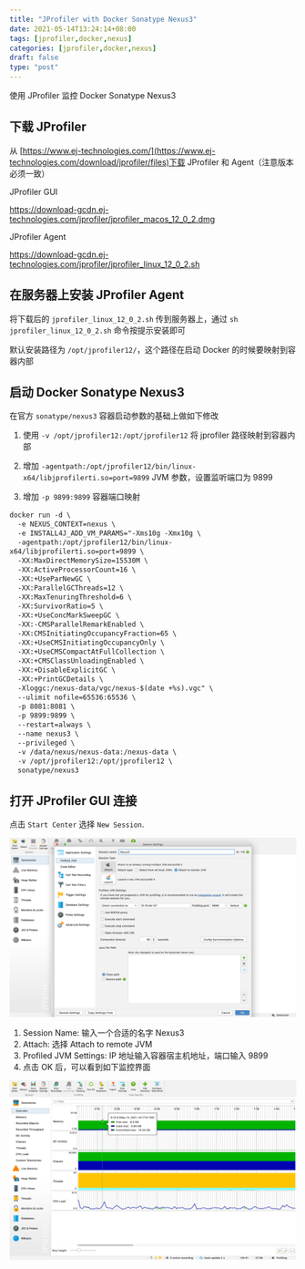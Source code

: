 ```yaml
---
title: "JProfiler with Docker Sonatype Nexus3"
date: 2021-05-14T13:24:14+08:00
tags: [jprofiler,docker,nexus]
categories: [jprofiler,docker,nexus]
draft: false
type: "post"
---
```


使用 JProfiler 监控 Docker Sonatype Nexus3

## 下载 JProfiler

从 [https://www.ej-technologies.com/](https://www.ej-technologies.com/download/jprofiler/files)下载 JProfiler 和 Agent（注意版本必须一致）

JProfiler GUI

https://download-gcdn.ej-technologies.com/jprofiler/jprofiler_macos_12_0_2.dmg

JProfiler Agent

https://download-gcdn.ej-technologies.com/jprofiler/jprofiler_linux_12_0_2.sh

## 在服务器上安装 JProfiler Agent

将下载后的 `jprofiler_linux_12_0_2.sh` 传到服务器上，通过 `sh jprofiler_linux_12_0_2.sh` 命令按提示安装即可

默认安装路径为 `/opt/jprofiler12/`，这个路径在启动 Docker 的时候要映射到容器内部

## 启动 Docker Sonatype Nexus3

在官方 `sonatype/nexus3` 容器启动参数的基础上做如下修改

1. 使用 `-v /opt/jprofiler12:/opt/jprofiler12` 将 jprofiler 路径映射到容器内部

2. 增加 `-agentpath:/opt/jprofiler12/bin/linux-x64/libjprofilerti.so=port=9899` JVM 参数，设置监听端口为 9899

3. 增加 `-p 9899:9899` 容器端口映射

```shell
docker run -d \
  -e NEXUS_CONTEXT=nexus \
  -e INSTALL4J_ADD_VM_PARAMS="-Xms10g -Xmx10g \
  -agentpath:/opt/jprofiler12/bin/linux-x64/libjprofilerti.so=port=9899 \
  -XX:MaxDirectMemorySize=15530M \
  -XX:ActiveProcessorCount=16 \
  -XX:+UseParNewGC \
  -XX:ParallelGCThreads=12 \
  -XX:MaxTenuringThreshold=6 \
  -XX:SurvivorRatio=5 \
  -XX:+UseConcMarkSweepGC \
  -XX:-CMSParallelRemarkEnabled \
  -XX:CMSInitiatingOccupancyFraction=65 \
  -XX:+UseCMSInitiatingOccupancyOnly \
  -XX:+UseCMSCompactAtFullCollection \
  -XX:+CMSClassUnloadingEnabled \
  -XX:+DisableExplicitGC \
  -XX:+PrintGCDetails \
  -Xloggc:/nexus-data/vgc/nexus-$(date +%s).vgc" \
  --ulimit nofile=65536:65536 \
  -p 8081:8081 \
  -p 9899:9899 \
  --restart=always \
  --name nexus3 \
  --privileged \
  -v /data/nexus/nexus-data:/nexus-data \
  -v /opt/jprofiler12:/opt/jprofiler12 \
  sonatype/nexus3  
```

## 打开 JProfiler GUI 连接

点击 `Start Center` 选择 `New Session`.

![jprofiler_new](/images/posts/jprofiler-with-docker/jprofiler_new.png)

1. Session Name: 输入一个合适的名字 Nexus3
2. Attach: 选择 Attach to remote JVM
3. Profiled JVM Settings: IP 地址输入容器宿主机地址，端口输入 9899
4. 点击 OK 后，可以看到如下监控界面

![jprofiler_main](/images/posts/jprofiler-with-docker/jprofiler_main.png)